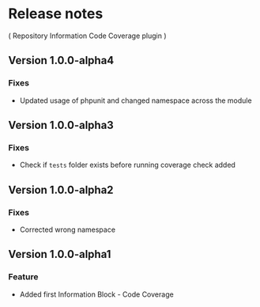 # Release notes
( Repository Information Code Coverage plugin )

## Version 1.0.0-alpha4
### Fixes
* Updated usage of phpunit and changed namespace across the module

## Version 1.0.0-alpha3
### Fixes
* Check if `tests` folder exists before running coverage check added

## Version 1.0.0-alpha2
### Fixes
* Corrected wrong namespace

## Version 1.0.0-alpha1
### Feature
* Added first Information Block - Code Coverage

